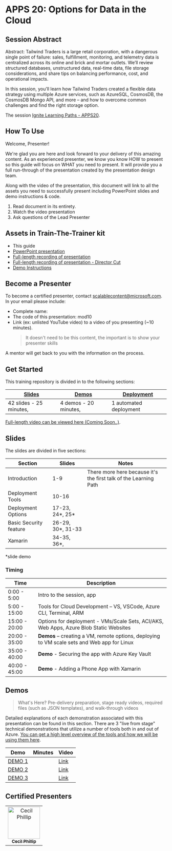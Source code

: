 # APPS 20: Options for Data in the Cloud

## Session Abstract

Abstract: Tailwind Traders is a large retail corporation, with a dangerous single point of failure: sales, fulfillment, monitoring, and telemetry data is centralized across its online and brick and mortar outlets. We’ll review structured databases, unstructured data,  real-time data, file storage considerations, and share tips on balancing performance, cost, and operational impacts.

In this session, you’ll learn how Tailwind Traders created a flexible data strategy using multiple Azure services, such as AzureSQL, CosmosDB, the CosmosDB Mongo API, and more – and how to overcome common challenges and find the right storage option.

The session [Ignite Learning Paths - APPS20](https://github.com/microsoft/ignite-learning-paths/tree/master/apps/apps10).

## How To Use

Welcome, Presenter! 

We're glad you are here and look forward to your delivery of this amazing content. As an experienced presenter, we know you know HOW to present so this guide will focus on WHAT you need to present. It will provide you a full run-through of the presentation created by the presentation design team. 

Along with the video of the presentation, this document will link to all the assets you need to successfully present including PowerPoint slides and demo instructions &
code.

1.  Read document in its entirety.
2.  Watch the video presentation
3.  Ask questions of the Lead Presenter


## Assets in Train-The-Trainer kit

- This guide
- [PowerPoint presentation]()
- [Full-length recording of presentation](https://web.microsoftstream.com/video/2d257bd5-a028-4a3b-81fe-3f45455eaffb)
- [Full-length recording of presentation - Director Cut](https://youtu.be/0kGGhoEB-48)
- [Demo Instructions](https://github.com/microsoft/ignite-learning-paths/tree/master/apps/apps30)
  

## Become a Presenter

To become a certified presenter, contact [scalablecontent@microsoft.com](mailto:scalablecontent@microsoft.com). In your email please include:

- Complete name:
- The code of this presentation: mod10
- Link (ex: unlisted YouTube video) to a video of you presenting (~10 minutes). 
  > It doesn't need to be this content, the important is to show your presenter skills

A mentor will get back to you with the information on the process.

## Get Started

This training repository is divided in to the following sections:

| [Slides](#slides) | [Demos](demos/demo-instructions.md) | [Deployment](deployment/readme.md) | 
|-------------------|---------------------------|--------------------------------------
| 42 slides - 25 minutes, | 4 demos - 20 minutes, | 1 automated deployment

 [Full-length video can be viewed here (Coming Soon..)](https://coming.soon).

## Slides

The slides are divided in five sections:

 Section                    | Slides           | Notes
----------------------------|---------------   |------
Introduction                | 1-9              | There more here because it's the first talk of the Learning Path
Deployment Tools            | 10-16            | 
Deployment Options          | 17-23, 24*, 25*   | 
Basic Security feature      | 26-29, 30*, 31-33 |
Xamarin                     | 34-35, 36*,       | 

*slide demo

### Timing

| Time        | Description 
--------------|-------------
0:00 - 5:00   | Intro to the session, app 
5:00 - 15:00  | Tools for Cloud Development – VS, VSCode, Azure CLI, Terminal, ARM 
15:00 - 20:00 | Options for deployment - VMs/Scale Sets, ACI/AKS, Web Apps, Azure Blob Static Websites  
20:00 - 35:00 | **Demos** – creating a VM, remote options, deploying to VM scale sets and Web app for Linux  
35:00 - 40:00 | **Demo** - Securing the app with Azure Key Vault 
40:00 - 45:00 | **Demo** - Adding a Phone App with Xamarin 

## Demos

> What's Here? Pre-delivery preparation, stage ready videos, required files (such as JSON templates), and walk-through videos

Detailed explanations of each demonstration associated with this presentation can be found in this section. There are 3 "live from stage" technical demonstrations that utilize a number of tools both in and out of Azure. [You can get a high level overview of the tools and how we will be using them here](demos/demo-instructions.md).

| Demo 	                                    | Minutes | Video
--------------------------------------------|---------|-----------------
|  [DEMO 1]()|| [Link]()
|  [DEMO 2]()|| [Link]()
|  [DEMO 3]()|| [Link]()



## Certified Presenters

<!-- ALL-CONTRIBUTORS-LIST:START - Do not remove or modify this section -->

<table>
<tr>
    <td align="center"><a href="http://cloud5mins.com/">
        <img src="https://avatars2.githubusercontent.com/u/350882?s=460&v=4" width="100px;" alt="Cecil Phillip"/><br />
        <sub><b>Cecil Phillip</b></sub></a><br />           
    </td>
</tr></table>

<!-- ALL-CONTRIBUTORS-LIST:END -->
